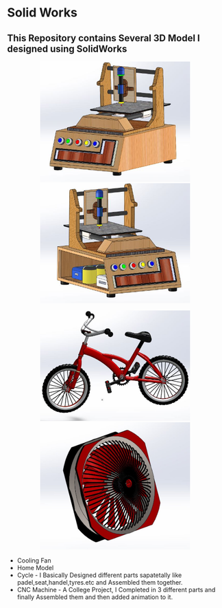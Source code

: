# Solid Works

<h2>This Repository contains Several 3D Model I designed using SolidWorks</h2>

<p align="center">
  <img src="images/cnc2.jpg" width="350" title="hover text">
  <img src="images/cnc1.jpg" width="350" alt="accessibility text">
</p>

<p align="center">
  <img src="images/cycle.jpg" width="350" title="hover text">
  <img src="images/fan.jpg" width="350" alt="accessibility text">
</p>


* Cooling Fan
* Home Model
* Cycle - I Basically Designed different parts sapatetally like padel,seat,handel,tyres.etc and Assembled them together.
* CNC Machine - A College Project, I Completed in 3 different parts and finally Assembled them and then added animation to it.
